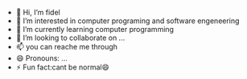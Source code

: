 - 👋 Hi, I’m fidel
- 👀 I’m interested in computer programing and software engeneering
- 🌱 I’m currently learning computer programming
- 💞️ I’m looking to collaborate on ...
- 📫 you can reache me through 
- 😄 Pronouns: ...
- ⚡ Fun fact:cant be normal😄

<!---
fidel-oluoch/fidel-oluoch is a ✨ special ✨ repository because its `README.md` (this file) appears on your GitHub profile.
You can click the Preview link to take a look at your changes.
--->
